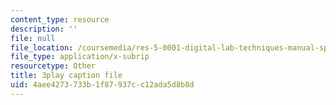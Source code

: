 ```yaml
---
content_type: resource
description: ''
file: null
file_location: /coursemedia/res-5-0001-digital-lab-techniques-manual-spring-2007/4aee4273733b1f87937cc12ada5d8b8d_P-UBuAFxJiA.srt
file_type: application/x-subrip
resourcetype: Other
title: 3play caption file
uid: 4aee4273-733b-1f87-937c-c12ada5d8b8d
---
```

